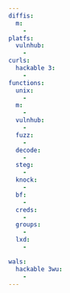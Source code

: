 ```yaml
---
diffis:
  m:
    -
platfs:
  vulnhub:
    -
curls:
  hackable 3:
    -
functions:
  unix:
    -
  m:
    -
  vulnhub:
    -
  fuzz:
    -
  decode:
    -
  steg:
    -
  knock:
    -
  bf:
    -
  creds:
    -
  groups:
    -
  lxd:
    -

wals:
  hackable 3wu:
    -
---
```

